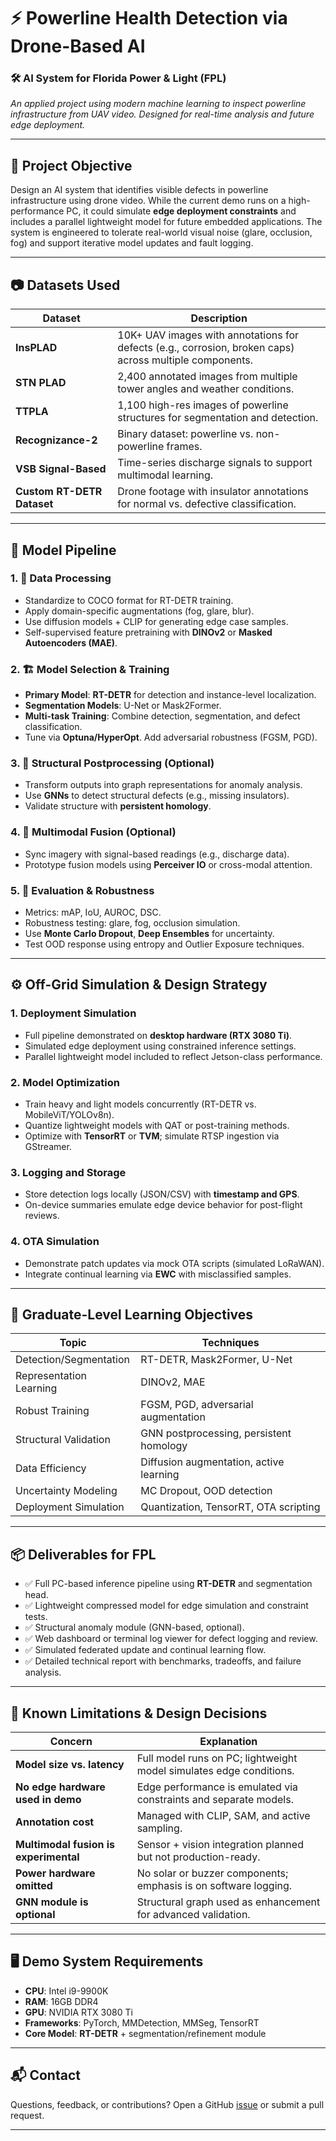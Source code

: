 # ⚡ Powerline Health Detection via Drone-Based AI  
### 🛠 AI System for Florida Power & Light (FPL)

*An applied project using modern machine learning to inspect powerline infrastructure from UAV video. Designed for real-time analysis and future edge deployment.*

---

## 🎯 Project Objective

Design an AI system that identifies visible defects in powerline infrastructure using drone video. While the current demo runs on a high-performance PC, it could simulate **edge deployment constraints** and includes a parallel lightweight model for future embedded applications. The system is engineered to tolerate real-world visual noise (glare, occlusion, fog) and support iterative model updates and fault logging.

---

## 📷 Datasets Used

| Dataset | Description |
|--------|-------------|
| **InsPLAD** | 10K+ UAV images with annotations for defects (e.g., corrosion, broken caps) across multiple components. |
| **STN PLAD** | 2,400 annotated images from multiple tower angles and weather conditions. |
| **TTPLA** | 1,100 high-res images of powerline structures for segmentation and detection. |
| **Recognizance-2** | Binary dataset: powerline vs. non-powerline frames. |
| **VSB Signal-Based** | Time-series discharge signals to support multimodal learning. |
| **Custom RT-DETR Dataset** | Drone footage with insulator annotations for normal vs. defective classification. |

---

## 🧠 Model Pipeline

### 1. 🧼 Data Processing
- Standardize to COCO format for RT-DETR training.
- Apply domain-specific augmentations (fog, glare, blur).
- Use diffusion models + CLIP for generating edge case samples.
- Self-supervised feature pretraining with **DINOv2** or **Masked Autoencoders (MAE)**.

### 2. 🏗️ Model Selection & Training
- **Primary Model**: **RT-DETR** for detection and instance-level localization.
- **Segmentation Models**: U-Net or Mask2Former.
- **Multi-task Training**: Combine detection, segmentation, and defect classification.
- Tune via **Optuna/HyperOpt**. Add adversarial robustness (FGSM, PGD).

### 3. 📐 Structural Postprocessing (Optional)
- Transform outputs into graph representations for anomaly analysis.
- Use **GNNs** to detect structural defects (e.g., missing insulators).
- Validate structure with **persistent homology**.

### 4. 🔌 Multimodal Fusion (Optional)
- Sync imagery with signal-based readings (e.g., discharge data).
- Prototype fusion models using **Perceiver IO** or cross-modal attention.

### 5. 🧪 Evaluation & Robustness
- Metrics: mAP, IoU, AUROC, DSC.
- Robustness testing: glare, fog, occlusion simulation.
- Use **Monte Carlo Dropout**, **Deep Ensembles** for uncertainty.
- Test OOD response using entropy and Outlier Exposure techniques.

---

## ⚙️ Off-Grid Simulation & Design Strategy

### 1. Deployment Simulation
- Full pipeline demonstrated on **desktop hardware (RTX 3080 Ti)**.
- Simulated edge deployment using constrained inference settings.
- Parallel lightweight model included to reflect Jetson-class performance.

### 2. Model Optimization
- Train heavy and light models concurrently (RT-DETR vs. MobileViT/YOLOv8n).
- Quantize lightweight models with QAT or post-training methods.
- Optimize with **TensorRT** or **TVM**; simulate RTSP ingestion via GStreamer.

### 3. Logging and Storage
- Store detection logs locally (JSON/CSV) with **timestamp and GPS**.
- On-device summaries emulate edge device behavior for post-flight reviews.

### 4. OTA Simulation
- Demonstrate patch updates via mock OTA scripts (simulated LoRaWAN).
- Integrate continual learning via **EWC** with misclassified samples.

---

## 🧠 Graduate-Level Learning Objectives

| Topic | Techniques |
|-------|------------|
| Detection/Segmentation | RT-DETR, Mask2Former, U-Net |
| Representation Learning | DINOv2, MAE |
| Robust Training | FGSM, PGD, adversarial augmentation |
| Structural Validation | GNN postprocessing, persistent homology |
| Data Efficiency | Diffusion augmentation, active learning |
| Uncertainty Modeling | MC Dropout, OOD detection |
| Deployment Simulation | Quantization, TensorRT, OTA scripting |

---

## 📦 Deliverables for FPL

- ✅ Full PC-based inference pipeline using **RT-DETR** and segmentation head.
- ✅ Lightweight compressed model for edge simulation and constraint tests.
- ✅ Structural anomaly module (GNN-based, optional).
- ✅ Web dashboard or terminal log viewer for defect logging and review.
- ✅ Simulated federated update and continual learning flow.
- ✅ Detailed technical report with benchmarks, tradeoffs, and failure analysis.

---

## 🧩 Known Limitations & Design Decisions

| Concern | Explanation |
|--------|-------------|
| **Model size vs. latency** | Full model runs on PC; lightweight model simulates edge conditions. |
| **No edge hardware used in demo** | Edge performance is emulated via constraints and separate models. |
| **Annotation cost** | Managed with CLIP, SAM, and active sampling. |
| **Multimodal fusion is experimental** | Sensor + vision integration planned but not production-ready. |
| **Power hardware omitted** | No solar or buzzer components; emphasis is on software logging. |
| **GNN module is optional** | Structural graph used as enhancement for advanced validation. |

---

## 🖥️ Demo System Requirements

- **CPU**: Intel i9-9900K  
- **RAM**: 16GB DDR4  
- **GPU**: NVIDIA RTX 3080 Ti  
- **Frameworks**: PyTorch, MMDetection, MMSeg, TensorRT  
- **Core Model**: **RT-DETR** + segmentation/refinement module

---

## 📬 Contact

Questions, feedback, or contributions? Open a GitHub [issue](https://github.com/your-repo/issues) or submit a pull request.

---

